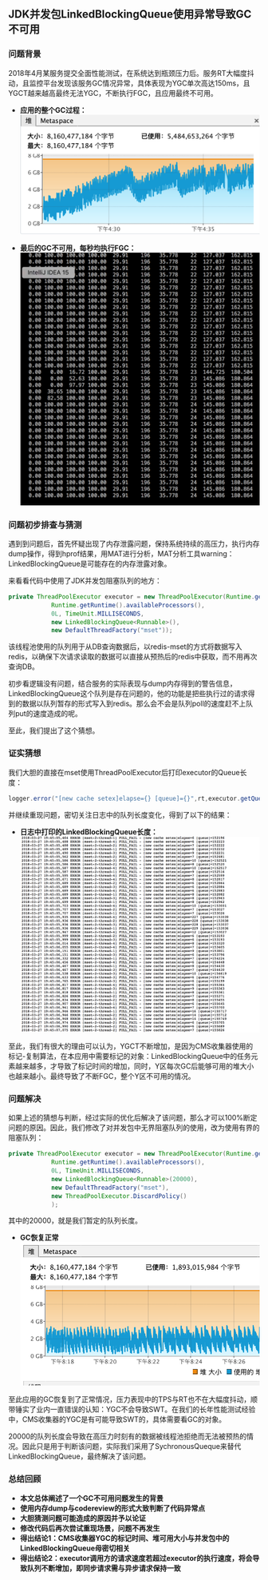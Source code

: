 ## JDK并发包LinkedBlockingQueue使用异常导致GC不可用


###  问题背景
2018年4月某服务提交全面性能测试，在系统达到瓶颈压力后。服务RT大幅度抖动，且监控平台发现该服务GC情况异常，具体表现为YGC单次高达150ms，且YGCT越来越高最终无法YGC，不断执行FGC，且应用最终不可用。

- **应用的整个GC过程：**
![GC情况](img/gc情况.png)

- **最后的GC不可用，每秒均执行FGC：**
![GC情况](img/gc情况2.png)

### 问题初步排查与猜测

遇到到问题后，首先怀疑出现了内存泄露问题，保持系统持续的高压力，执行内存dump操作，得到hprof结果，用MAT进行分析，MAT分析工具warning：LinkedBlockingQueue是可能存在的内存泄露对象。

来看看代码中使用了JDK并发包阻塞队列的地方：

```java
private ThreadPoolExecutor executor = new ThreadPoolExecutor(Runtime.getRuntime().availableProcessors(),
            Runtime.getRuntime().availableProcessors(),
            0L, TimeUnit.MILLISECONDS,
            new LinkedBlockingQueue<Runnable>(),
            new DefaultThreadFactory("mset"));
```

该线程池使用的队列用于从DB查询数据后，以redis-mset的方式将数据写入redis，以确保下次请求读取的数据可以直接从预热后的redis中获取，而不用再次查询DB。

初步看逻辑没有问题，结合服务的实际表现与dump内存得到的警告信息，LinkedBlockingQueue这个队列是存在问题的，他的功能是把些执行过的请求得到的数据以队列暂存的形式写入到redis。那么会不会是队列poll的速度赶不上队列put的速度造成的呢。

至此，我们提出了这个猜想。

### 证实猜想

我们大胆的直接在mset使用ThreadPoolExecutor后打印executor的Queue长度：

```java
logger.error("[new cache setex]elapse={} [queue]={}",rt,executor.getQueue().size());
```


并继续重现问题，密切关注日志中的队列长度变化，得到了以下的结果：

- **日志中打印的LinkedBlockingQueue长度：**
![GC情况](img/queuesize.png)

至此，我们有很大的理由可以认为，YGCT不断增加，是因为CMS收集器使用的标记-复制算法，在本应用中需要标记的对象：LinkedBlockingQueue中的任务元素越来越多，才导致了标记时间的增加，同时，Y区每次GC后能够可用的堆大小也越来越小。最终导致了不断FGC，整个Y区不可用的情况。

### 问题解决

如果上述的猜想与判断，经过实际的优化后解决了该问题，那么才可以100%断定问题的原因。因此，我们修改了对并发包中无界阻塞队列的使用，改为使用有界的阻塞队列：

```java
private ThreadPoolExecutor executor = new ThreadPoolExecutor(Runtime.getRuntime().availableProcessors(),
            Runtime.getRuntime().availableProcessors(),
            0L, TimeUnit.MILLISECONDS,
            new LinkedBlockingQueue<Runnable>(20000),
            new DefaultThreadFactory("mset"),
            new ThreadPoolExecutor.DiscardPolicy()
            );
```
其中的20000，就是我们暂定的队列长度。

- **GC恢复正常**
![GC情况](img/gc正常.png)

至此应用的GC恢复到了正常情况，压力表现中的TPS与RT也不在大幅度抖动，顺带锤实了业内一直错误的认知：YGC不会导致SWT。在我们的长年性能测试经验中，CMS收集器的YGC是有可能导致SWT的，具体需要看GC的对象。

20000的队列长度会导致在高压力时刻有的数据被线程池拒绝而无法被预热的情况。因此只是用于判断该问题，实际我们采用了SychronousQueque来替代LinkedBlockingQueue，最终解决了该问题。

### 总结回顾

- **本文总体阐述了一个GC不可用问题发生的背景**
- **使用内存dump与codereview的形式大致判断了代码异常点**
- **大胆猜测问题可能造成的原因并予以论证**
- **修改代码后再次尝试重现场景，问题不再发生**
- **得出结论1：CMS收集器YGC的标记时间、堆可用大小与并发包中的LinkedBlockingQueue母密切相关**
- **得出结论2：executor调用方的请求速度若超过executor的执行速度，将会导致队列不断增加，即同步请求需与异步请求保持一致**

